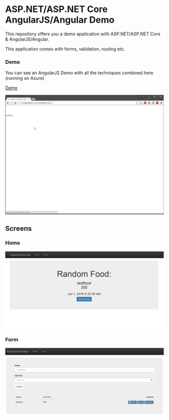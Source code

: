 # ASP.NET/ASP.NET Core AngularJS/Angular Demo

This repository offers you a demo application with ASP.NET/ASP.NET Core & AngularJS/Angular.

This application comes with forms, validation, routing etc.

### Demo

You can see an AngularJS Demo with all the techniques combined here (running on Azure)

[Demo](http://foodapi4demo.azurewebsites.net/)

![DemoGif](_gitAssets/foodApiAzure.gif)

## Screens

### Home

![ASP.NET/ASP.NET Core AngularJS/Angular Demo](_gitAssets/screen1.jpg "Screen1")

### Form

![ASP.NET/ASP.NET Core AngularJS/Angular Demo](_gitAssets/screen2.jpg "Screen2")